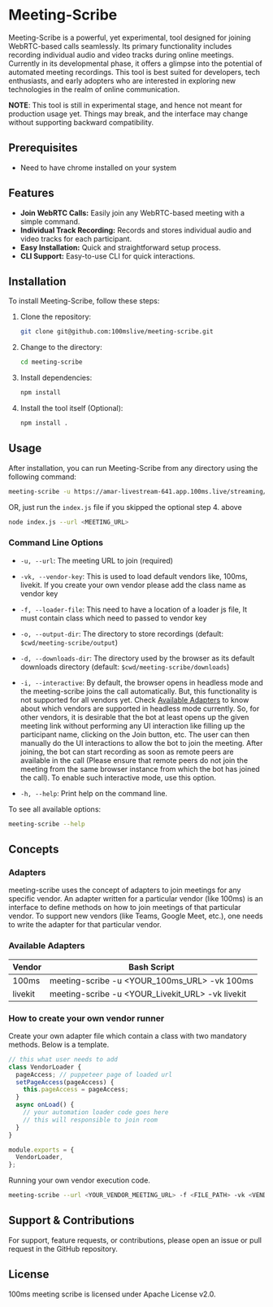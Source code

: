 # Meeting-Scribe

Meeting-Scribe is a powerful, yet experimental, tool designed for joining WebRTC-based calls seamlessly. Its primary functionality includes recording individual audio and video tracks during online meetings. Currently in its developmental phase, it offers a glimpse into the potential of automated meeting recordings. This tool is best suited for developers, tech enthusiasts, and early adopters who are interested in exploring new technologies in the realm of online communication.

**NOTE**: This tool is still in experimental stage, and hence not meant for production usage yet. Things may break, and the interface may change without supporting backward compatibility.

## Prerequisites

- Need to have chrome installed on your system

## Features

- **Join WebRTC Calls:** Easily join any WebRTC-based meeting with a simple command.
- **Individual Track Recording:** Records and stores individual audio and video tracks for each participant.
- **Easy Installation:** Quick and straightforward setup process.
- **CLI Support:** Easy-to-use CLI for quick interactions.

## Installation

To install Meeting-Scribe, follow these steps:

1. Clone the repository:
   ```bash
   git clone git@github.com:100mslive/meeting-scribe.git
   ```
2. Change to the directory:
   ```bash
   cd meeting-scribe
   ```
3. Install dependencies:
   ```bash
   npm install
   ```
4. Install the tool itself (Optional):
   ```bash
   npm install .
   ```

## Usage

After installation, you can run Meeting-Scribe from any directory using the following command:

```bash
meeting-scribe -u https://amar-livestream-641.app.100ms.live/streaming/meeting/dcm-zlrx-pee -vk 100ms
```

OR, just run the `index.js` file if you skipped the optional step 4. above

```bash
node index.js --url <MEETING_URL>
```

### Command Line Options

- `-u, --url`: The meeting URL to join (required)

- `-vk, --vendor-key`: This is used to load default vendors like, 100ms, livekit. If you create your own vendor please add the class name as vendor key

- `-f, --loader-file`: This need to have a location of a loader js file, It must contain class which need to passed to vendor key

- `-o, --output-dir`: The directory to store recordings (default: `$cwd/meeting-scribe/output`)

- `-d, --downloads-dir`: The directory used by the browser as its default downloads directory (default: `$cwd/meeting-scribe/downloads`)

- `-i, --interactive`: By default, the browser opens in headless mode and the meeting-scribe joins the call automatically. But, this functionality is not supported for all vendors yet. Check [Available Adapters](#available-adapters) to know about which vendors are supported in headless mode currently. So, for other vendors, it is desirable that the bot at least opens up the given meeting link without performing any UI interaction like filling up the participant name, clicking on the Join button, etc. The user can then manually do the UI interactions to allow the bot to join the meeting. After joining, the bot can start recording as soon as remote peers are available in the call (Please ensure that remote peers do not join the meeting from the same browser instance from which the bot has joined the call). To enable such interactive mode, use this option.

- `-h, --help`: Print help on the command line.

To see all available options:

```bash
meeting-scribe --help
```

## Concepts

### Adapters

meeting-scribe uses the concept of adapters to join meetings for any specific vendor. An adapter written for a particular vendor (like 100ms) is an interface to define methods on how to join meetings of that particular vendor. To support new vendors (like Teams, Google Meet, etc.), one needs to write the adapter for that particular vendor.

### Available Adapters

Vendor | Bash Script
--- | --- 
100ms   | meeting-scribe -u <YOUR_100ms_URL> -vk 100ms
livekit | meeting-scribe -u <YOUR_Livekit_URL> -vk livekit

### How to create your own vendor runner

Create your own adapter file which contain a class with two mandatory methods. Below is a template.

```js
// this what user needs to add
class VendorLoader {
  pageAccess; // puppeteer page of loaded url
  setPageAccess(pageAccess) {
    this.pageAccess = pageAccess;
  }
  async onLoad() {
    // your automation loader code goes here
    // this will responsible to join room
  }
}

module.exports = {
  VendorLoader,
};
```

Running your own vendor execution code.

```bash
meeting-scribe --url <YOUR_VENDOR_MEETING_URL> -f <FILE_PATH> -vk <VENDOR_CODE_CLASSNAME || VendorLoader>
```

## Support & Contributions

For support, feature requests, or contributions, please open an issue or pull request in the GitHub repository.

## License

100ms meeting scribe is licensed under Apache License v2.0.
